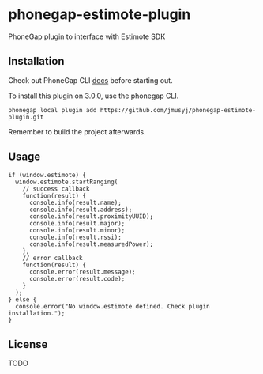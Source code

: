 phonegap-estimote-plugin
========================

PhoneGap plugin to interface with Estimote SDK

Installation
------------
Check out PhoneGap CLI [docs](http://docs.phonegap.com/en/3.0.0/guide_cli_index.md.html#The%20Command-line%20Interface) before starting out.

To install this plugin on 3.0.0, use the phonegap CLI.

```
phonegap local plugin add https://github.com/jmusyj/phonegap-estimote-plugin.git
```

Remember to build the project afterwards.

Usage
-----

```
if (window.estimote) {
  window.estimote.startRanging(
    // success callback
    function(result) {
      console.info(result.name);
      console.info(result.address);
      console.info(result.proximityUUID);
      console.info(result.major);
      console.info(result.minor);
      console.info(result.rssi);
      console.info(result.measuredPower);
    },
    // error callback
    function(result) {
      console.error(result.message);
      console.error(result.code);
    }
  );
} else {
  console.error("No window.estimote defined. Check plugin installation.");
}
```

License
-------
TODO
